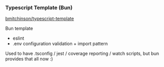 ### Typescript Template (Bun)

[bmitchinson/typescript-template](https://github.com/bmitchinson/typescript-template)

Bun template 
- eslint
- .env configuration validation + import pattern

Used to have .tsconfig / jest / coverage reporting / watch scripts, but bun provides that all now :)